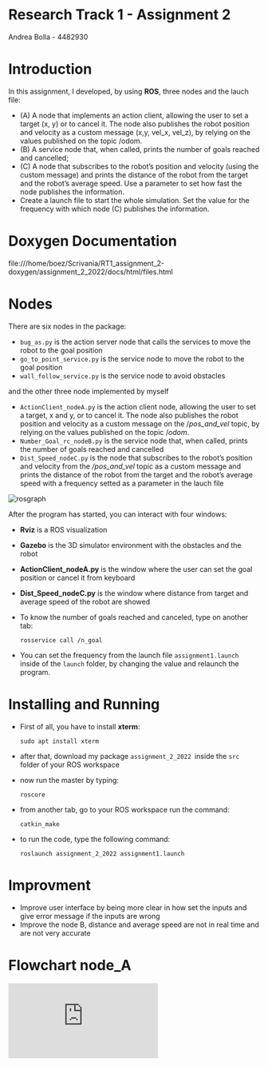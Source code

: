 # Research Track 1 - Assignment 2

Andrea Bolla - 4482930

# Introduction
In this assignment, I developed, by using **ROS**, three nodes and the lauch file:
- (A) A node that implements an action client, allowing the user to set a target (x, y) or to cancel it. The node also publishes the robot position and velocity as a custom message (x,y, vel_x, vel_z), by relying on the values published on the topic /odom. 
- (B) A service node that, when called, prints the number of goals reached and cancelled;
- (C) A node that subscribes to the robot’s position and velocity (using the custom message) and prints the distance of the robot from the target and the robot’s average speed. Use a parameter to set how fast the node publishes the information.
-  Create a launch file to start the whole simulation. Set the value for the frequency with which node (C) publishes
the information.

# Doxygen Documentation
file:///home/boez/Scrivania/RT1_assignment_2-doxygen/assignment_2_2022/docs/html/files.html

# Nodes
There are six nodes in the package:

- `bug_as.py` is the action server node that calls the  services to move the robot to the goal position
- `go_to_point_service.py` is the service node to move the robot to the goal position
- `wall_follow_service.py` is the service node to avoid obstacles

and the other three node implemented by myself

- `ActionClient_nodeA.py` is the action client node, allowing the user to set a target, x and y, or to cancel it. The node also publishes the robot position and velocity as a custom message on the /*pos_and_vel* topic, by relying on the values published on the topic /*odom*. 
- `Number_Goal_rc_nodeB.py` is the service node that, when called, prints the number of goals reached and cancelled 
-  `Dist_Speed_nodeC.py` is the node that subscribes to the robot’s position and velocity from the */pos_and_vel* topic as a custom message and prints the distance of the robot from the target and the robot’s average speed with a frequency setted as a parameter in the lauch file

![rosgraph](https://user-images.githubusercontent.com/107572039/211221770-f5538c04-3884-4336-9099-b9ee421dbd1a.png)

After the program has started, you can interact with four windows:

- **Rviz** is a ROS visualization 
- **Gazebo** is the 3D simulator environment with the obstacles and the robot 
- **ActionClient_nodeA.py** is the window where the user can set the goal position or cancel it from keyboard
- **Dist_Speed_nodeC.py** is the window where distance from target and average speed of the robot are showed

- To know the number of goals reached and canceled, type on another tab:

      rosservice call /n_goal


- You can set the frequency from the launch file `assignment1.launch` inside of the `launch` folder, by changing the value and relaunch the program.

# Installing and Running
-  First of all, you have to install **xterm**:

       sudo apt install xterm

- after that, download my package  `assignment_2_2022 `inside the `src` folder of your ROS workspace

- now run the master by typing:

      roscore 

- from another tab, go to your ROS workspace run the command:

      catkin_make

- to run the code, type the following command:

      roslaunch assignment_2_2022 assignment1.launch



# Improvment
- Improve user interface by being more clear in how set the inputs and give error message if the inputs are wrong
- Improve the node B, distance and average speed are not in real time and are not very accurate
# Flowchart node_A
![Blank diagram.pdf](https://github.com/boez98/RT1_assignment_2/files/10372052/Blank.diagram.pdf)
